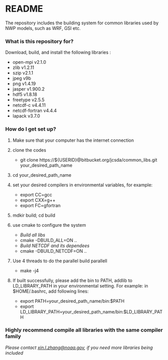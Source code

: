 # README #

The repository includes the building system for common libraries used by NWP models, such as WRF, GSI etc.

### What is this repository for? ###

Download, build, and install the following libraries :

* open-mpi v2.1.0
* zlib v1.2.11
* szip v2.1.1
* jpeg v9b
* png v1.4.19
* jasper v1.900.2 
* hdf5 v1.8.18
* freetype v2.5.5
* netcdf-c v4.4.11
* netcdf-fortran v4.4.4
* lapack v3.7.0

### How do I get set up? ###

1. Make sure that your computer has the internet connection

2. clone the codes

   * git clone https://${USERID}@bitbucket.org/jcsda/common\_libs.git your\_desired\_path\_name
  
3. cd your\_desired\_path\_name

4. set your desired compilers in environmental variables, for example:

   * export CC=gcc
   * export CXX=g++
   * export FC=gfortran
  
5. mdkir build; cd build

6. use cmake to configure the system

   * *Build all libs*
   * cmake -DBUILD\_ALL=ON ..
   * *Build NETCDF and its dependees*
   * cmake -DBUILD\_NETCDF=ON ..

7. Use 4 threads to do the parallel build parallell

   * make -j4

8. If built successfully, please add the bin to PATH, addlib to LD\_LIBRARY\_PATH in your environmental setting. For example: in $HOME/.bashrc, add following lines:

   * export PATH=your\_desired\_path_name/bin:$PATH
   * export LD\_LIBRARY\_PATH=your\_desired\_path\_name/bin:$LD\_LIBRARY\_PATH
  
### Highly recommend compile all libraries with the same compiler family ###

*Please contact xin.l.zhang@noaa.gov, if you need more libraries being included*